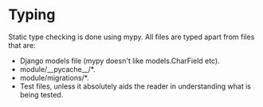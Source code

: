 # Typing

Static type checking is done using mypy.
All files are typed apart from files that are:

- Django models file (mypy doesn't like models.CharField etc).
- module/\_\_pycache\_\_/*.
- module/migrations/*.
- Test files, unless it absolutely aids the reader in understanding what is being tested.
